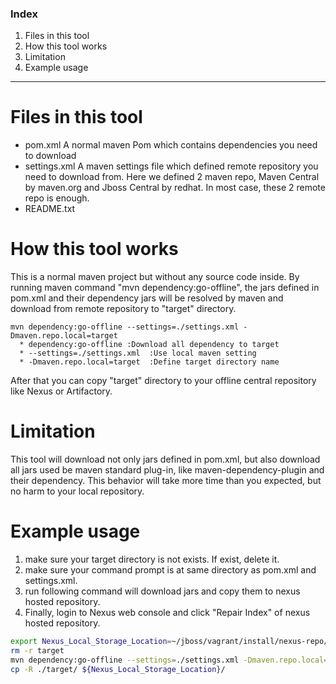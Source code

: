 ### Index
1. Files in this tool
2. How this tool works
3. Limitation
4. Example usage

-------

Files in this tool
======

- pom.xml
   A normal maven Pom which contains dependencies you need to download
- settings.xml
   A maven settings file which defined remote repository you need to download from.
   Here we defined 2 maven repo, Maven Central by maven.org and Jboss Central by redhat. In most case, these 2 remote repo is enough.
- README.txt

   
How this tool works
======

This is a normal maven project but without any source code inside.
By running maven command "mvn dependency:go-offline", the jars defined in pom.xml and their dependency jars will be resolved by maven and download from remote repository to "target" directory.

```code
mvn dependency:go-offline --settings=./settings.xml -Dmaven.repo.local=target
  * dependency:go-offline :Download all dependency to target
  * --settings=./settings.xml  :Use local maven setting
  * -Dmaven.repo.local=target  :Define target directory name
```

After that you can copy "target" directory to your offline central repository like Nexus or Artifactory.


Limitation
======

This tool will download not only jars defined in pom.xml, but also download all jars used be maven standard plug-in, like maven-dependency-plugin and their dependency. This behavior will take more time than you expected, but no harm to your local repository.


Example usage
======

1. make sure your target directory is not exists. If exist, delete it.
2. make sure your command prompt is at same directory as pom.xml and settings.xml.
3. run following command will download jars and copy them to nexus hosted repository.
4. Finally, login to Nexus web console and click "Repair Index" of nexus hosted repository.

```sh
export Nexus_Local_Storage_Location=~/jboss/vagrant/install/nexus-repo/others
rm -r target
mvn dependency:go-offline --settings=./settings.xml -Dmaven.repo.local=target
cp -R ./target/ ${Nexus_Local_Storage_Location}/
```
